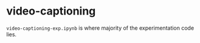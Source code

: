 # video-captioning

`video-captioning-exp.ipynb` is where majority of the experimentation code lies.